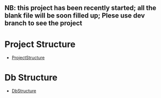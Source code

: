 ## NB: this project has been recently started; all the blank file will be soon filled up; Plese use dev branch to see the project

# Project Structure

- [ProjectStructure](https://github.com/niclaurio/pokerApp/issues/1)


# Db Structure 
- [DbStructure](https://github.com/niclaurio/pokerApp/issues/6)



